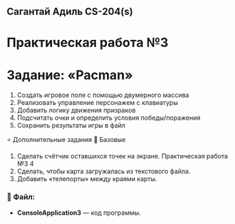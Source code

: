## Сагантай Адиль CS-204(s) 
# Практическая работа №3 
# Задание: «Pacman»
1. Создать игровое поле с помощью двумерного массива
2. Реализовать управление персонажем с клавиатуры
3. Добавить логику движения призраков
4. Подсчитать очки и определить условия победы/поражения
5. Сохранить результаты игры в файл

⭐ Дополнительные задания
🔹 Базовые
1. Сделать счётчик оставшихся точек на экране.
Практическая работа №3 4
2. Сделать, чтобы карта загружалась из текстового файла.
3. Добавить «телепорты» между краями карты.

### 📝 Файл:
- **ConsoleApplication3** — код программы.
